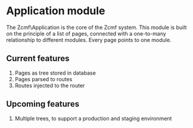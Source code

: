 Application module
===
The Zcmf\Application is the core of the Zcmf system. This module is built on the
principle of a list of pages, connected with a one-to-many relationship to different
modules. Every page points to one module.

Current features
---
1. Pages as tree stored in database
2. Pages parsed to routes
3. Routes injected to the router

Upcoming features
---
1. Multiple trees, to support a production and staging environment